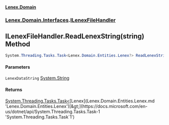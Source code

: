 #### [Lenex.Domain](index.md 'index')
### [Lenex.Domain.Interfaces](Lenex.Domain.Interfaces.md 'Lenex.Domain.Interfaces').[ILenexFileHandler](Lenex.Domain.Interfaces.ILenexFileHandler.md 'Lenex.Domain.Interfaces.ILenexFileHandler')

## ILenexFileHandler.ReadLenexString(string) Method

```csharp
System.Threading.Tasks.Task<Lenex.Domain.Entities.Lenex?> ReadLenexString(string LenexDataString);
```
#### Parameters

<a name='Lenex.Domain.Interfaces.ILenexFileHandler.ReadLenexString(string).LenexDataString'></a>

`LenexDataString` [System.String](https://docs.microsoft.com/en-us/dotnet/api/System.String 'System.String')

#### Returns
[System.Threading.Tasks.Task&lt;](https://docs.microsoft.com/en-us/dotnet/api/System.Threading.Tasks.Task-1 'System.Threading.Tasks.Task`1')[Lenex](Lenex.Domain.Entities.Lenex.md 'Lenex.Domain.Entities.Lenex')[&gt;](https://docs.microsoft.com/en-us/dotnet/api/System.Threading.Tasks.Task-1 'System.Threading.Tasks.Task`1')